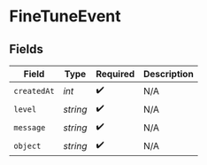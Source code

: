 # FineTuneEvent


## Fields

| Field              | Type               | Required           | Description        |
| ------------------ | ------------------ | ------------------ | ------------------ |
| `createdAt`        | *int*              | :heavy_check_mark: | N/A                |
| `level`            | *string*           | :heavy_check_mark: | N/A                |
| `message`          | *string*           | :heavy_check_mark: | N/A                |
| `object`           | *string*           | :heavy_check_mark: | N/A                |